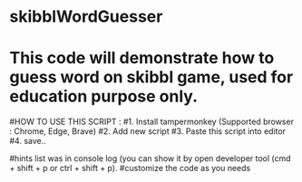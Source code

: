 # skibblWordGuesser
# This code will demonstrate how to guess word on skibbl game, used for education purpose only.

#HOW TO USE THIS SCRIPT :
#1. Install tampermonkey (Supported browser : Chrome, Edge, Brave)
#2. Add new script
#3. Paste this script into editor
#4. save..

#hints list was in console log (you can show it by open developer tool (cmd + shift + p or ctrl + shift + p). 
#customize the code as you needs

